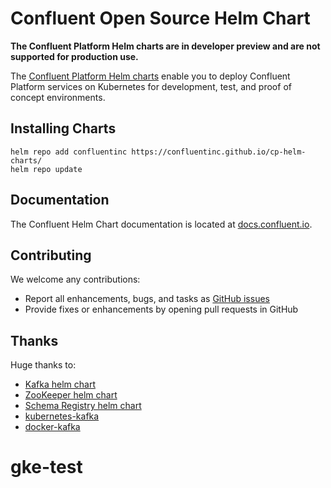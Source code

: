 # Confluent Open Source Helm Chart

**The Confluent Platform Helm charts are in developer preview and are not supported for production use.**

The [Confluent Platform Helm charts](https://github.com/confluentinc/cp-helm-charts) enable you to deploy Confluent Platform services on Kubernetes for development, test, and proof of concept environments.

## Installing Charts

```
helm repo add confluentinc https://confluentinc.github.io/cp-helm-charts/
helm repo update
```

## Documentation

The Confluent Helm Chart documentation is located at [docs.confluent.io](https://docs.confluent.io/current/quickstart/cp-helm-charts/docs/index.html).

## Contributing

We welcome any contributions:

- Report all enhancements, bugs, and tasks as [GitHub issues](https://github.com/confluentinc/cp-helm-charts/issues)
- Provide fixes or enhancements by opening pull requests in GitHub

## Thanks

Huge thanks to:

- [Kafka helm chart](https://github.com/kubernetes/charts/tree/master/incubator/kafka)
- [ZooKeeper helm chart](https://github.com/kubernetes/charts/tree/master/incubator/zookeeper)
- [Schema Registry helm chart](https://github.com/kubernetes/charts/tree/master/incubator/schema-registry)
- [kubernetes-kafka](https://github.com/Yolean/kubernetes-kafka)
- [docker-kafka](https://github.com/solsson/dockerfiles)
# gke-test

